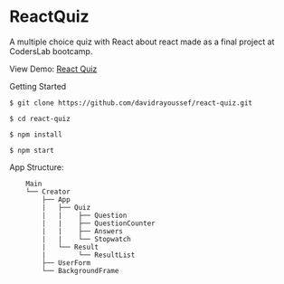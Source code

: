 # ReactQuiz
A multiple choice quiz with React about react made as a final project at CodersLab bootcamp.

View Demo:
[React Quiz](https://megfan.github.io)

Getting Started

    $ git clone https://github.com/davidrayoussef/react-quiz.git
    
    $ cd react-quiz
    
    $ npm install
    
    $ npm start



App Structure:

        Main
        └── Creator
            ├── App
            |   ├── Quiz
            |   |    ├── Question
            |   |    ├── QuestionCounter
            |   |    ├── Answers
            |   |    └── Stopwatch
            |   └── Result
            |        └── ResultList
            ├── UserForm
            └── BackgroundFrame

